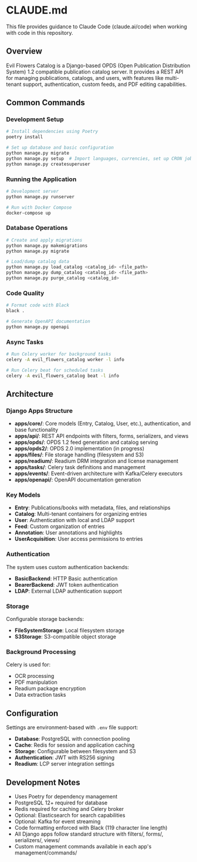 # CLAUDE.md

This file provides guidance to Claude Code (claude.ai/code) when working with code in this repository.

## Overview

Evil Flowers Catalog is a Django-based OPDS (Open Publication Distribution System) 1.2 compatible publication catalog server. It provides a REST API for managing publications, catalogs, and users, with features like multi-tenant support, authentication, custom feeds, and PDF editing capabilities.

## Common Commands

### Development Setup
```bash
# Install dependencies using Poetry
poetry install

# Set up database and basic configuration
python manage.py migrate
python manage.py setup  # Import languages, currencies, set up CRON jobs
python manage.py createsuperuser
```

### Running the Application
```bash
# Development server
python manage.py runserver

# Run with Docker Compose
docker-compose up
```

### Database Operations
```bash
# Create and apply migrations
python manage.py makemigrations
python manage.py migrate

# Load/dump catalog data
python manage.py load_catalog <catalog_id> <file_path>
python manage.py dump_catalog <catalog_id> <file_path>
python manage.py purge_catalog <catalog_id>
```

### Code Quality
```bash
# Format code with Black
black .

# Generate OpenAPI documentation
python manage.py openapi
```

### Async Tasks
```bash
# Run Celery worker for background tasks
celery -A evil_flowers_catalog worker -l info

# Run Celery beat for scheduled tasks
celery -A evil_flowers_catalog beat -l info
```

## Architecture

### Django Apps Structure
- **apps/core/**: Core models (Entry, Catalog, User, etc.), authentication, and base functionality
- **apps/api/**: REST API endpoints with filters, forms, serializers, and views
- **apps/opds/**: OPDS 1.2 feed generation and catalog serving
- **apps/opds2/**: OPDS 2.0 implementation (in progress)
- **apps/files/**: File storage handling (filesystem and S3)
- **apps/readium/**: Readium DRM integration and license management
- **apps/tasks/**: Celery task definitions and management
- **apps/events/**: Event-driven architecture with Kafka/Celery executors
- **apps/openapi/**: OpenAPI documentation generation

### Key Models
- **Entry**: Publications/books with metadata, files, and relationships
- **Catalog**: Multi-tenant containers for organizing entries
- **User**: Authentication with local and LDAP support
- **Feed**: Custom organization of entries
- **Annotation**: User annotations and highlights
- **UserAcquisition**: User access permissions to entries

### Authentication
The system uses custom authentication backends:
- **BasicBackend**: HTTP Basic authentication
- **BearerBackend**: JWT token authentication
- **LDAP**: External LDAP authentication support

### Storage
Configurable storage backends:
- **FileSystemStorage**: Local filesystem storage
- **S3Storage**: S3-compatible object storage

### Background Processing
Celery is used for:
- OCR processing
- PDF manipulation
- Readium package encryption
- Data extraction tasks

## Configuration

Settings are environment-based with `.env` file support:
- **Database**: PostgreSQL with connection pooling
- **Cache**: Redis for session and application caching
- **Storage**: Configurable between filesystem and S3
- **Authentication**: JWT with RS256 signing
- **Readium**: LCP server integration settings

## Development Notes

- Uses Poetry for dependency management
- PostgreSQL 12+ required for database
- Redis required for caching and Celery broker
- Optional: Elasticsearch for search capabilities
- Optional: Kafka for event streaming
- Code formatting enforced with Black (119 character line length)
- All Django apps follow standard structure with filters/, forms/, serializers/, views/
- Custom management commands available in each app's management/commands/